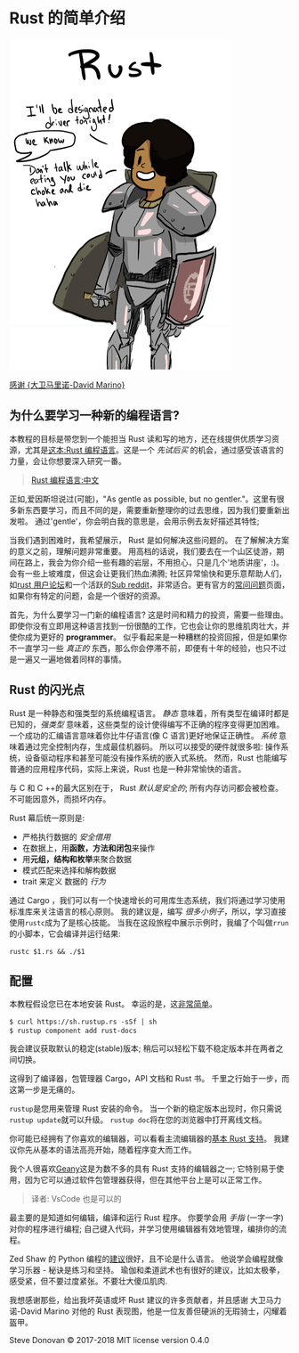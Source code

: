 # Rust 的简单介绍

![Rust](PPrustS.png)

[感谢 {大卫马里诺-David Marino} ](http://leftoversalad.com/c/015_programmingpeople/)

## 为什么要学习一种新的编程语言?

本教程的目标是带您到一个能担当 Rust 读和写的地方，还在线提供优质学习资源，尤其是[这本:Rust 编程语言](https://doc.rust-lang.org/stable/book/)。这是一个 _先试后买_ 的机会，通过感受该语言的力量，会让你想要深入研究一番。

> [Rust 编程语言:中文](https://kaisery.github.io/trpl-zh-cn/)

正如,爱因斯坦说过(可能)，"As gentle as possible, but no gentler."。这里有很多新东西要学习，而且不同的是，需要重新整理你的过去思维，因为我们要重新出发啦。 通过'gentle'，你会明白我的意思是，会用示例去友好描述其特性;

当我们遇到困难时，我希望展示， Rust 是如何解决这些问题的。 在了解解决方案的意义之前，理解问题非常重要。 用高档的话说，我们要去在一个山区徒游，期间在路上，我会为你介绍一些有趣的岩层，不用担心，只是几个'地质讲座'，:)。 会有一些上坡难度，但这会让更我们热血沸腾; 社区异常愉快和更乐意帮助人们，如[rust 用户论坛](https://users.rust-lang.org/)和一个活跃的[Sub reddit](https://www.reddit.com/r/rust/)，非常适合。更有官方的[常问问题](https://www.rust-lang.org/en-US/faq.html)页面，如果你有特定的问题，会是一个很好的资源。

首先，为什么要学习一门新的编程语言? 这是时间和精力的投资，需要一些理由。 即使你没有立即用这种语言找到一份很酷的工作，它也会让你的思维肌肉壮大，并使你成为更好的 **programmer**。 似乎看起来是一种糟糕的投资回报，但是如果你不一直学习一些 _真正的_ 东西，那么你会停滞不前，即便有十年的经验，也只不过是一遍又一遍地做着同样的事情。

## Rust 的闪光点

Rust 是一种静态和强类型的系统编程语言。 _静态_ 意味着，所有类型在编译时都是已知的，_强类型_ 意味着，这些类型的设计使得编写不正确的程序变得更加困难。 一个成功的汇编语言意味着你比牛仔语言(像 C 语言)更好地保证正确性。 _系统_ 意味着通过完全控制内存，生成最佳机器码。 所以可以接受的硬件就很多啦: 操作系统，设备驱动程序和甚至可能没有操作系统的嵌入式系统。 然而，Rust 也能编写普通的应用程序代码，实际上来说，Rust 也是一种非常愉快的语言。

与 C 和 C ++的最大区别在于， Rust _默认是安全的_; 所有内存访问都会被检查。不可能因意外，而损坏内存。

Rust 幕后统一原则是:

- 严格执行数据的 _安全借用_
- 在数据上，用**函数，方法和闭包**来操作
- 用**元组，结构和枚举**来聚合数据
- 模式匹配来选择和解构数据
- trait 来定义 数据的 _行为_

通过 Cargo ，我们可以有一个快速增长的可用库生态系统，我们将通过学习使用标准库来关注语言的核心原则。 我的建议是，编写 _很多小例子_，所以，学习直接使用`rustc`成为了是核心技能。 当我在这段旅程中展示示例时，我编了个叫做`rrun`的小脚本，它会编译并运行结果:

```
rustc $1.rs && ./$1
```

## 配置

本教程假设您已在本地安装 Rust。 幸运的是，这[非常简单](https://www.rust-lang.org/en-US/downloads.html)。

```
$ curl https://sh.rustup.rs -sSf | sh
$ rustup component add rust-docs
```

我会建议获取默认的稳定(stable)版本; 稍后可以轻松下载不稳定版本并在两者之间切换。

这得到了编译器，包管理器 Cargo，API 文档和 Rust 书。 千里之行始于一步，而这第一步是无痛的。

`rustup`是您用来管理 Rust 安装的命令。 当一个新的稳定版本出现时，你只需说`rustup update`就可以升级。 `rustup doc`将在您的浏览器中打开离线文档。

你可能已经拥有了你喜欢的编辑器，可以看看主流编辑器的[基本 Rust 支持](https://areweideyet.com/)。 我建议你先从基本的语法高亮开始，随着程序变大而工作。

我个人很喜欢[Geany](https://www.geany.org/Download/Releases)这是为数不多的具有 Rust 支持的编辑器之一; 它特别易于使用，因为它可以通过软件包管理器获得，但在其他平台上是可以正常工作。

> 译者: VsCode 也是可以的

最主要的是知道如何编辑，编译和运行 Rust 程序。 你要学会用 _手指_ (一字一字) 对你的程序进行编程; 自己键入代码，并学习使用编辑器有效地管理，编排你的流程。

Zed Shaw 的 Python 编程的[建议](https://learnpythonthehardway.org/book/intro.html)很好，且不论是什么语言。 他说学会编程就像学习乐器 - 秘诀是练习和坚持。 瑜伽和柔道武术也有很好的建议，比如太极拳，感受紧，但不要过度紧张。不要壮大傻瓜肌肉.

我想感谢那些，给出我坏英语或坏 Rust 建议的许多贡献者，并且感谢 大卫马力诺-David Marino 对他的 Rust 表现图，他是一位友善但硬派的无瑕骑士，闪耀着盔甲。

Steve Donovan © 2017-2018 MIT license version 0.4.0
